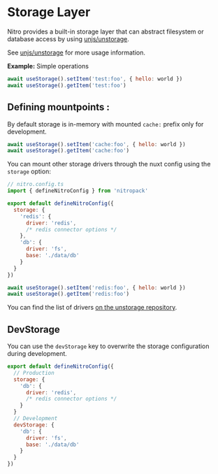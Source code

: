 # Storage Layer

Nitro provides a built-in storage layer that can abstract filesystem or database access by using [unjs/unstorage](https://github.com/unjs/unstorage).

See [unjs/unstorage](https://github.com/unjs/unstorage) for more usage information.

**Example:** Simple operations

```js
await useStorage().setItem('test:foo', { hello: world })
await useStorage().getItem('test:foo')
```


## Defining mountpoints : 

By default storage is in-memory with mounted `cache:` prefix only for development.

```js
await useStorage().setItem('cache:foo', { hello: world })
await useStorage().getItem('cache:foo')
```

You can mount other storage drivers through the nuxt config using the `storage` option: 

```js
// nitro.config.ts
import { defineNitroConfig } from 'nitropack'

export default defineNitroConfig({
  storage: {
    'redis': {
      driver: 'redis',
      /* redis connector options */
    },
    'db': { 
      driver: 'fs', 
      base: './data/db' 
    }
  }
})
```
```js
await useStorage().setItem('redis:foo', { hello: world })
await useStorage().getItem('redis:foo')
```

You can find the list of drivers [on the unstorage repository](https://github.com/unjs/unstorage#drivers).


## DevStorage 

You can use the `devStorage` key to overwrite the storage configuration during development.

```js
export default defineNitroConfig({
  // Production
  storage: {
    'db': {
      driver: 'redis',
      /* redis connector options */
    }
  }
  // Development
  devStorage: {
    'db': { 
      driver: 'fs', 
      base: './data/db' 
    }
  }
})
```
